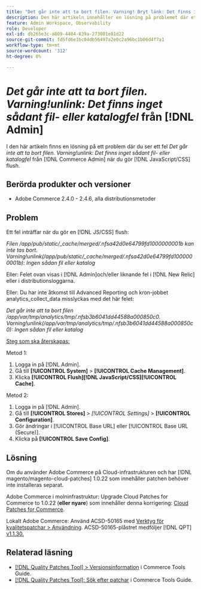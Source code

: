 ```yaml
---
title: "Det går inte att ta bort filen. Varning! Bryt länk: Det finns inget sådant fil- eller katalogfel från [!DNL Admin]"
description: Den här artikeln innehåller en lösning på problemet där ett fel uppstod *Det går inte att ta bort filen. Varning!avlänkning Det finns inget sådant fil- eller katalogfel* från [!DNL Admin] när du gör [!DNL Javascript/CSS] flush.
feature: Admin Workspace, Observability
role: Developer
exl-id: db265e3c-a809-4404-839a-273001e81d22
source-git-commit: fd5fd6e1bc04db56497a2e0c2a96bc1b06d4f7a1
workflow-type: tm+mt
source-wordcount: '312'
ht-degree: 0%

---
```


# *Det går inte att ta bort filen. Varning!unlink: Det finns inget sådant fil- eller katalogfel* från [!DNL Admin]

I den här artikeln finns en lösning på ett problem där du ser ett fel *Det går inte att ta bort filen. Varning!unlink: Det finns inget sådant fil- eller katalogfel* från [!DNL Commerce Admin] när du gör [!DNL JavaScript/CSS] flush.

## Berörda produkter och versioner

* Adobe Commerce 2.4.0 - 2.4.6, alla distributionsmetoder

## Problem

Ett fel inträffar när du gör en [!DNL JS/CSS] flush:

*Filen /app/pub/static/_cache/merged/.nfsa42d0e64799fd1000000001b kan inte tas bort. Varning!unlink(/app/pub/static/_cache/merged/.nfsa42d0e64799fd1000000001b): Ingen sådan fil eller katalog*

Eller: Felet ovan visas i [!DNL Admin]och/eller liknande fel i [!DNL New Relic] eller i distributionsloggarna.

Eller: Du har inte åtkomst till Advanced Reporting och kron-jobbet analytics_collect_data misslyckas med det här felet:

*Det går inte att ta bort filen /app/var/tmp/analytics/tmp/.nfsb3b6041dd44588a000850c0. Varning!unlink(/app/var/tmp/analytics/tmp/.nfsb3b6041dd44588a000850c0): Ingen sådan fil eller katalog*

<u>Steg som ska återskapas:</u>

Metod 1:

1. Logga in på [!DNL Admin].
1. Gå till **[!UICONTROL System]** > **[!UICONTROL Cache Management]**.
1. Klicka **[!UICONTROL Flush][!DNL JavaScript/CSS][!UICONTROL Cache]**.

Metod 2:

1. Logga in på [!DNL Admin].
1. Gå till **[!UICONTROL Stores]** > *[!UICONTROL Settings]* > **[!UICONTROL Configuration]**.
1. Gör ändringar i [!UICONTROL Base URL] eller [!UICONTROL Base URL (Secure)].
1. Klicka på **[!UICONTROL Save Config]**.

## Lösning

Om du använder Adobe Commerce på Cloud-infrastrukturen och har [!DNL magento/magento-cloud-patches] 1.0.22 som innehåller patchen behöver inte installeras separat.

Adobe Commerce i molninfrastruktur: Upgrade Cloud Patches for Commerce to 1.0.22 (**eller nyare**) som innehåller denna korrigering: [Cloud Patches for Commerce](/docs/commerce-cloud-service/user-guide/release-notes/cloud-patches.html).

Lokalt Adobe Commerce: Använd ACSD-50165 med [Verktyg för kvalitetspatchar > Användning](/docs/commerce-operations/tools/quality-patches-tool/usage.html). ACSD-50165-plåstret medföljer [!DNL QPT] [v1.1.30.](/docs/commerce-operations/tools/quality-patches-tool/release-notes.html#v1-1-30)

## Relaterad läsning

* [[!DNL Quality Patches Tool] > Versionsinformation](/docs/commerce-operations/tools/quality-patches-tool/release-notes.html) i Commerce Tools Guide.
* [[!DNL Quality Patches Tool]: Sök efter patchar](https://experienceleague.adobe.com/tools/commerce-quality-patches/index.html) i Commerce Tools Guide.
